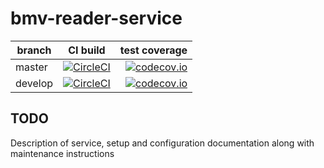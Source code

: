 # bmv-reader-service

| branch | CI build | test coverage |
|--------|:--------:|--------------:|
| master  | [![CircleCI](https://circleci.com/gh/logreposit/bmv-reader-service/tree/master.svg?style=shield)](https://circleci.com/gh/logreposit/bmv-reader-service/tree/master)   | [![codecov.io](https://codecov.io/gh/logreposit/bmv-reader-service/branch/master/graphs/badge.svg)](https://codecov.io/gh/logreposit/bmv-reader-service/branch/master/graphs/badge.svg)   |
| develop | [![CircleCI](https://circleci.com/gh/logreposit/bmv-reader-service/tree/develop.svg?style=shield)](https://circleci.com/gh/logreposit/bmv-reader-service/tree/develop) | [![codecov.io](https://codecov.io/gh/logreposit/bmv-reader-service/branch/develop/graphs/badge.svg)](https://codecov.io/gh/logreposit/bmv-reader-service/branch/develop/graphs/badge.svg) |

## TODO

Description of service, setup and configuration documentation along with maintenance instructions

